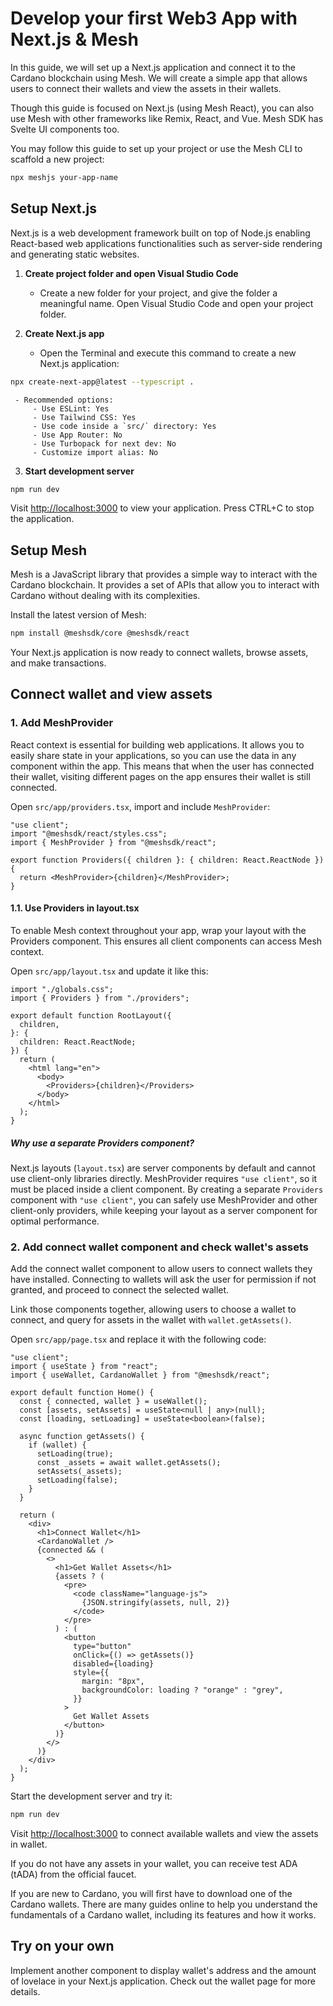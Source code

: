 # Develop your first Web3 App with Next.js & Mesh

In this guide, we will set up a Next.js application and connect it to the Cardano blockchain using Mesh. We will create a simple app that allows users to connect their wallets and view the assets in their wallets.

Though this guide is focused on Next.js (using Mesh React), you can also use Mesh with other frameworks like Remix, React, and Vue. Mesh SDK has Svelte UI components too.

You may follow this guide to set up your project or use the Mesh CLI to scaffold a new project:

```bash
npx meshjs your-app-name
```

## Setup Next.js

Next.js is a web development framework built on top of Node.js enabling React-based web applications functionalities such as server-side rendering and generating static websites.

1. **Create project folder and open Visual Studio Code**

   - Create a new folder for your project, and give the folder a meaningful name. Open Visual Studio Code and open your project folder.

2. **Create Next.js app**
   - Open the Terminal and execute this command to create a new Next.js application:

```bash
npx create-next-app@latest --typescript .
```

     - Recommended options:
    	 - Use ESLint: Yes
    	 - Use Tailwind CSS: Yes
    	 - Use code inside a `src/` directory: Yes
    	 - Use App Router: No
    	 - Use Turbopack for next dev: No
    	 - Customize import alias: No

3. **Start development server**

```bash
npm run dev
```

Visit [http://localhost:3000](http://localhost:3000) to view your application. Press CTRL+C to stop the application.

## Setup Mesh

Mesh is a JavaScript library that provides a simple way to interact with the Cardano blockchain. It provides a set of APIs that allow you to interact with Cardano without dealing with its complexities.

Install the latest version of Mesh:

```bash
npm install @meshsdk/core @meshsdk/react
```

Your Next.js application is now ready to connect wallets, browse assets, and make transactions.

## Connect wallet and view assets

### 1. Add MeshProvider

React context is essential for building web applications. It allows you to easily share state in your applications, so you can use the data in any component within the app. This means that when the user has connected their wallet, visiting different pages on the app ensures their wallet is still connected.

Open `src/app/providers.tsx`, import and include `MeshProvider`:

```tsx
"use client";
import "@meshsdk/react/styles.css";
import { MeshProvider } from "@meshsdk/react";

export function Providers({ children }: { children: React.ReactNode }) {
  return <MeshProvider>{children}</MeshProvider>;
}
```

#### 1.1. Use Providers in layout.tsx

To enable Mesh context throughout your app, wrap your layout with the Providers component. This ensures all client components can access Mesh context.

Open `src/app/layout.tsx` and update it like this:

```tsx
import "./globals.css";
import { Providers } from "./providers";

export default function RootLayout({
  children,
}: {
  children: React.ReactNode;
}) {
  return (
    <html lang="en">
      <body>
        <Providers>{children}</Providers>
      </body>
    </html>
  );
}
```

##### Why use a separate Providers component?

Next.js layouts (`layout.tsx`) are server components by default and cannot use client-only libraries directly. MeshProvider requires `"use client"`, so it must be placed inside a client component. By creating a separate `Providers` component with `"use client"`, you can safely use MeshProvider and other client-only providers, while keeping your layout as a server component for optimal performance.

### 2. Add connect wallet component and check wallet's assets

Add the connect wallet component to allow users to connect wallets they have installed. Connecting to wallets will ask the user for permission if not granted, and proceed to connect the selected wallet.

Link those components together, allowing users to choose a wallet to connect, and query for assets in the wallet with `wallet.getAssets()`.

Open `src/app/page.tsx` and replace it with the following code:

```tsx
"use client";
import { useState } from "react";
import { useWallet, CardanoWallet } from "@meshsdk/react";

export default function Home() {
  const { connected, wallet } = useWallet();
  const [assets, setAssets] = useState<null | any>(null);
  const [loading, setLoading] = useState<boolean>(false);

  async function getAssets() {
    if (wallet) {
      setLoading(true);
      const _assets = await wallet.getAssets();
      setAssets(_assets);
      setLoading(false);
    }
  }

  return (
    <div>
      <h1>Connect Wallet</h1>
      <CardanoWallet />
      {connected && (
        <>
          <h1>Get Wallet Assets</h1>
          {assets ? (
            <pre>
              <code className="language-js">
                {JSON.stringify(assets, null, 2)}
              </code>
            </pre>
          ) : (
            <button
              type="button"
              onClick={() => getAssets()}
              disabled={loading}
              style={{
                margin: "8px",
                backgroundColor: loading ? "orange" : "grey",
              }}
            >
              Get Wallet Assets
            </button>
          )}
        </>
      )}
    </div>
  );
}
```

Start the development server and try it:

```bash
npm run dev
```

Visit [http://localhost:3000](http://localhost:3000) to connect available wallets and view the assets in wallet.

If you do not have any assets in your wallet, you can receive test ADA (tADA) from the official faucet.

If you are new to Cardano, you will first have to download one of the Cardano wallets. There are many guides online to help you understand the fundamentals of a Cardano wallet, including its features and how it works.

## Try on your own

Implement another component to display wallet's address and the amount of lovelace in your Next.js application. Check out the wallet page for more details.
